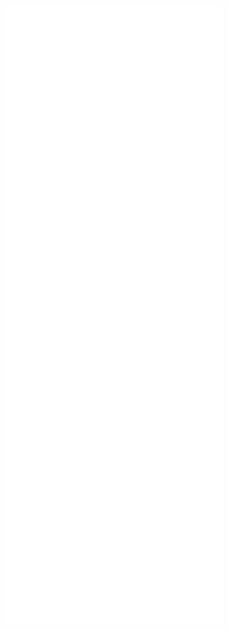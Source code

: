 <div style="display: flex; flex-wrap: wrap;">
  <img src="github-metrics.svg" alt="GitHub Metrics" width="750" style="vertical-align: top; margin-right: 10px;"/>
</div>

<div style="display: flex; flex-wrap: wrap;">
  <img src="metrics.plugin.languages.indepth.svg" alt="In-depth Languages" width="600" style="vertical-align: top; margin-right: 10px;"/>
  <img src="contributions.svg" alt="Contributions" width="600" style="vertical-align: top;"/>

  <img src="metrics.plugin.activity.svg" alt="Plugin Activity" width="600" style="vertical-align: top;"/>
</div>
